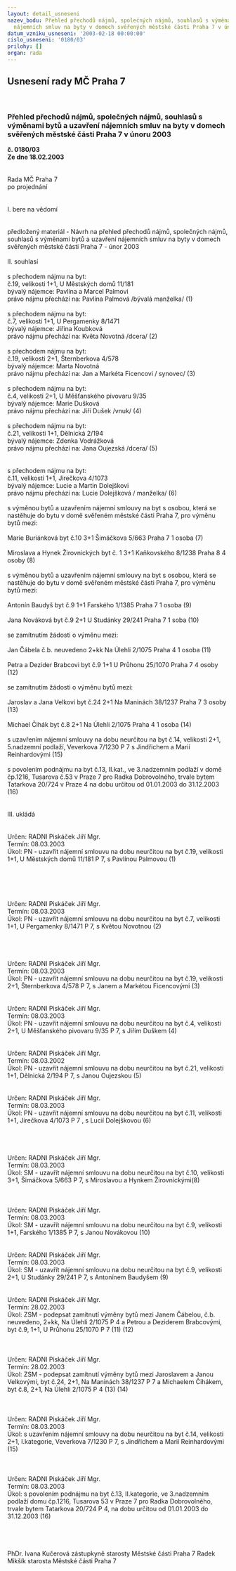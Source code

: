 ```yaml
---
layout: detail_usneseni
nazev_bodu: Přehled přechodů nájmů, společných nájmů, souhlasů s výměnami bytů a uzavření
  nájemních smluv na byty v domech svěřených městské části Praha 7 v únoru 2003
datum_vzniku_usneseni: '2003-02-18 00:00:00'
cislo_usneseni: '0180/03'
prilohy: []
organ: rada
---
```

<div id="ucUsn_pList" class="usn">
	<span><h2>Usnesení rady MČ Praha 7 </h2>
<br></span><div class="standBody">
<span><h3>Přehled přechodů nájmů, společných nájmů, souhlasů s výměnami bytů a uzavření nájemních smluv na byty v domech svěřených městské části Praha 7 v únoru 2003</h3></span><div class="center">
		<strong>č. 0180/03</strong><br>
	</div>
<div class="center">
		<strong>Ze dne 18.02.2003</strong><br><br>
	</div>
<br>Rada MČ Praha 7<br>po projednání<br><br><br>I.	bere na vědomí<br><br> <br>předložený materiál - Návrh na přehled přechodů nájmů, společných nájmů, souhlasů s výměnami bytů a uzavření nájemních smluv na byty v domech svěřených městské části Praha 7 - únor 2003<br><br>II.	souhlasí<br><br>s přechodem nájmu na byt:<br>č.19, velikosti 1+1, U Městských domů 11/181<br>bývalý nájemce: Pavlína a Marcel Palmovi<br>právo nájmu přechází na: Pavlína Palmová  /bývalá manželka/                                                         (1)<br><br>s přechodem nájmu na byt:<br>č.7, velikosti 1+1, U Pergamenky 8/1471<br>bývalý nájemce: Jiřina Koubková<br>právo nájmu přechází na: Květa Novotná /dcera/                                                                               (2)<br><br>s přechodem nájmu na byt:<br> č.19, velikosti 2+1, Šternberkova 4/578<br> bývalý nájemce: Marta Novotná<br>právo nájmu přechází na: Jan a Markéta Ficencovi / synovec/                                                          (3)     <br><br>s přechodem nájmu na byt:<br>č.4, velikosti 2+1, U Měšťanského pivovaru 9/35 <br>bývalý nájemce: Marie Dušková<br>právo nájmu přechází na: Jiří Dušek /vnuk/                                                                                          (4)<br><br>s přechodem nájmu na byt:<br>č.21, velikosti 1+1, Dělnická  2/194<br>bývalý nájemce: Zdenka Vodrážková<br>právo nájmu přechází na: Jana Oujezská /dcera/                                                                                   (5)<br><br><br>s přechodem nájmu na byt:<br>č.11, velikosti 1+1, Jirečkova 4/1073   <br>bývalý nájemce: Lucie a Martin Dolejškovi<br>právo nájmu přechází na: Lucie Dolejšková  / manželka/                                                                      (6)<br><br>s výměnou bytů a uzavřením nájemní smlouvy na byt s osobou, která se nastěhuje do bytu v domě svěřeném městské části Praha 7, pro výměnu bytů mezi:<br> <br>Marie Buriánková                                  byt č.10     3+1     Šimáčkova 5/663         Praha 7     1 osoba (7)                                           <br>                                                                                       <br>Miroslava a Hynek Žirovnických           byt č. 1      3+1     Kaňkovského 8/1238   Praha 8     4 osoby (8)    <br><br>s výměnou bytů a uzavřením nájemní smlouvy na byt s osobou, která se nastěhuje do bytu v domě svěřeném městské části Praha 7, pro výměnu bytů mezi:<br><br>Antonín Baudyš                               byt č.9       1+1      Farského 1/1385          Praha 7     1 osoba (9)<br> <br>Jana Nováková                                byt č.9       2+1      U Studánky 29/241      Praha 7     1 soba (10)            <br><br>se zamítnutím žádosti o výměnu mezi:<br><br>Jan Čábela                                 č.b. neuvedeno  2+kk    Na Úlehli 2/1075        Praha 4    1 osoba (11)<br><br>Petra a Dezider Brabcovi                 byt č.9        1+1      U Průhonu 25/1070     Praha 7    4 osoby (12)<br><br>se zamítnutím žádosti o výměnu bytů mezi:<br><br>Jaroslav a Jana Velkovi                   byt č.24     2+1     Na Maninách 38/1237 Praha 7      3 osoby  (13)<br><br>Michael Čihák                                  byt č.8       2+1     Na Úlehli 2/1075         Praha 4      1 osoba  (14)<br><br>s uzavřením nájemní smlouvy na dobu neurčitou na byt č.14, velikosti 2+1, 5.nadzemní podlaží, Veverkova 7/1230 P 7 s Jindřichem a Marií Reinhardovými  (15)<br> <br>s povolením podnájmu na byt č.13, II.kat., ve 3.nadzemním podlaží v domě čp.1216, Tusarova č.53 v Praze 7 pro Radka Dobrovolného, trvale bytem Tatarkova 20/724 v Praze 4 na dobu určitou od 01.01.2003 do 31.12.2003 (16)<br><br><br>III.	ukládá <br><br> <br>Určen:	RADNI Piskáček Jiří Mgr.<br>Termín: 08.03.2003<br>Úkol:	PN - uzavřít nájemní smlouvu na dobu neurčitou na byt č.19, velikosti 1+1, U Městských domů 11/181 P 7,  s Pavlínou Palmovou  (1)                              <br> <br><br> <br><br> <br>Určen:	RADNI Piskáček Jiří Mgr.<br>Termín: 08.03.2003<br>Úkol:	PN - uzavřít nájemní smlouvu na dobu neurčitou na byt č.7, velikosti 1+1, U Pergamenky 8/1471  P 7, s Květou Novotnou (2)<br> <br><br><br> <br>Určen:	RADNI Piskáček Jiří Mgr.<br>Termín: 08.03.2003<br>Úkol:	PN - uzavřít nájemní smlouvu na dobu neurčitou na byt č.19, velikosti 2+1, Šternberkova 4/578 P 7, s Janem a Markétou Ficencovými (3)<br> <br> <br>Určen:	RADNI Piskáček Jiří Mgr.<br>Termín: 08.03.2003<br>Úkol:	PN - uzavřít nájemní smlouvu na dobu neurčitou na byt č.4, velikosti 2+1, U Měšťanského pivovaru 9/35 P 7, s Jiřím Duškem (4)<br> <br> <br>Určen:	RADNI Piskáček Jiří Mgr.<br>Termín: 08.03.2002<br>Úkol:	PN - uzavřít nájemní smlouvu na dobu neurčitou na byt č.21, velikosti 1+1, Dělnická 2/194 P 7, s Janou Oujezskou (5)<br> <br> <br>Určen:	RADNI Piskáček Jiří Mgr.<br>Termín: 08.03.2003<br>Úkol:	PN - uzavřít nájemní smlouvu na dobu neurčitou na byt č.11, velikosti 1+1, Jirečkova 4/1073 P 7 , s Lucií Dolejškovou (6)<br> <br><br><br> <br>Určen:	RADNI Piskáček Jiří Mgr.<br>Termín: 08.03.2003<br>Úkol:	SM - uzavřít nájemní smlouvu na dobu neurčitou na byt č.10, velikosti 3+1, Šimáčkova 5/663  P 7, s Miroslavou a Hynkem Žirovnickými(8)<br> <br><br> <br>Určen:	RADNI Piskáček Jiří Mgr.<br>Termín: 08.03.2003<br>Úkol:	SM - uzavřít nájemní smlouvu na dobu neurčitou na byt č.9, velikosti 1+1, Farského 1/1385 P 7, s Janou Novákovou (10)<br> <br> <br>Určen:	RADNI Piskáček Jiří Mgr.<br>Termín: 08.03.2003<br>Úkol:	SM - uzavřít nájemní smlouvu na dobu neurčitou na byt č.9,  velikosti 2+1, U Studánky 29/241 P 7, s Antonínem Baudyšem (9)<br> <br> <br>Určen:	RADNI Piskáček Jiří Mgr.<br>Termín: 28.02.2003<br>Úkol:	ZSM - podepsat zamítnutí výměny bytů mezi Janem Čábelou, č.b. neuvedeno, 2+kk, Na Úlehli 2/1075 P 4 a Petrou a Deziderem Brabcovými, byt č.9, 1+1,  U Průhonu 25/1070 P 7  (11) (12)<br> <br><br> <br>Určen:	RADNI Piskáček Jiří Mgr.<br>Termín: 28.02.2003<br>Úkol:	ZSM - podepsat zamítnutí výměny bytů mezi Jaroslavem a Janou Velkovými, byt č.24, 2+1, Na Maninách 38/1237 P 7 a Michaelem Čihákem, byt č.8, 2+1,  Na Úlehli 2/1075 P 4 (13) (14)<br> <br><br><br>Určen:	RADNI Piskáček Jiří Mgr.<br>Termín: 08.03.2003<br>Úkol:	s uzavřením nájemní smlouvy na dobu neurčitou na byt č.14, velikosti 2+1, I.kategorie, Veverkova 7/1230 P 7, s Jindřichem a Marií Reinhardovými (15)<br> <br><br> <br>Určen:	RADNI Piskáček Jiří Mgr.<br>Termín: 08.03.2003<br>Úkol:	s povolením podnájmu na byt č.13, II.kategorie, ve 3.nadzemním podlaží domu čp.1216, Tusarova 53 v Praze 7 pro Radka Dobrovolného, trvale bytem Tatarkova 20/724 P 4, na dobu určitou od 01.01.2003 do 31.12.2003 (16)<br> <br> <br><br>	<br>PhDr. Ivana Kučerová zástupkyně starosty Městské části Praha 7	 Radek Mikšík starosta Městské části Praha 7<br><br>
</div>
</div>